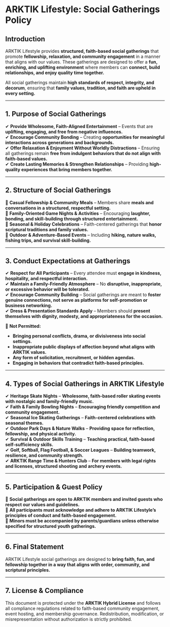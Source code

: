 # ARKTIK Lifestyle: Social Gatherings Policy  

## **Introduction**  
ARKTIK Lifestyle provides **structured, faith-based social gatherings** that promote **fellowship, relaxation, and community engagement** in a manner that aligns with our values. These gatherings are designed to offer a **fun, enriching, and uplifting environment** where members can **connect, build relationships, and enjoy quality time together.**  

All social gatherings maintain **high standards of respect, integrity, and decorum**, ensuring that **family values, tradition, and faith are upheld in every setting.**  

---  

## **1. Purpose of Social Gatherings**  

✔ **Provide Wholesome, Faith-Aligned Entertainment** – Events that are **uplifting, engaging, and free from negative influences.**  
✔ **Encourage Community Bonding** – Creating **opportunities for meaningful interactions across generations and backgrounds.**  
✔ **Offer Relaxation & Enjoyment Without Worldly Distractions** – Ensuring all gatherings remain **free from indulgent behaviors that do not align with faith-based values.**  
✔ **Create Lasting Memories & Strengthen Relationships** – Providing **high-quality experiences that bring members together.**  

---  

## **2. Structure of Social Gatherings**  

📌 **Casual Fellowship & Community Meals** – Members share **meals and conversations in a structured, respectful setting.**  
📌 **Family-Oriented Game Nights & Activities** – Encouraging **laughter, bonding, and skill-building through structured entertainment.**  
📌 **Seasonal & Holiday Celebrations** – Faith-centered gatherings that **honor scriptural traditions and family values.**  
📌 **Outdoor & Adventure-Based Events** – Including **hiking, nature walks, fishing trips, and survival skill-building.**  

---  

## **3. Conduct Expectations at Gatherings**  

✔ **Respect for All Participants** – Every attendee must **engage in kindness, hospitality, and respectful interaction.**  
✔ **Maintain a Family-Friendly Atmosphere** – No **disruptive, inappropriate, or excessive behavior will be tolerated.**  
✔ **Encourage Community Building** – Social gatherings are meant to **foster genuine connections, not serve as platforms for self-promotion or business networking.**  
✔ **Dress & Presentation Standards Apply** – Members should **present themselves with dignity, modesty, and appropriateness for the occasion.**  

🚫 **Not Permitted:**  
- **Bringing personal conflicts, drama, or divisiveness into social settings.**  
- **Inappropriate public displays of affection beyond what aligns with ARKTIK values.**  
- **Any form of solicitation, recruitment, or hidden agendas.**  
- **Engaging in behaviors that contradict faith-based principles.**  

---  

## **4. Types of Social Gatherings in ARKTIK Lifestyle**  

✔ **Heritage Skate Nights** – **Wholesome, faith-based roller skating events with nostalgic and family-friendly music.**  
✔ **Faith & Family Bowling Nights** – **Encouraging friendly competition and community engagement.**  
✔ **Seasonal Ice Skating Gatherings** – **Faith-centered celebrations with seasonal themes.**  
✔ **Outdoor Park Days & Nature Walks** – **Providing space for reflection, fellowship, and physical activity.**  
✔ **Survival & Outdoor Skills Training** – **Teaching practical, faith-based self-sufficiency skills.**  
✔ **Golf, Softball, Flag Football, & Soccer Leagues** – **Building teamwork, resilience, and community strength.**  
✔ **ARKTIK Range Time & Hunters Club** – **For members with legal rights and licenses, structured shooting and archery events.**  

---  

## **5. Participation & Guest Policy**  

📌 **Social gatherings are open to ARKTIK members and invited guests who respect our values and guidelines.**  
📌 **All participants must acknowledge and adhere to ARKTIK Lifestyle’s principles of conduct and faith-based engagement.**  
📌 **Minors must be accompanied by parents/guardians unless otherwise specified for structured youth gatherings.**  

---  

## **6. Final Statement**  

ARKTIK Lifestyle social gatherings are designed to **bring faith, fun, and fellowship together in a way that aligns with order, community, and scriptural principles.**  



---  

## **7. License & Compliance**  

This document is protected under the **ARKTIK Hybrid License** and follows all compliance regulations related to faith-based community engagement, event hosting, and membership governance. Redistribution, modification, or misrepresentation without authorization is strictly prohibited.  

